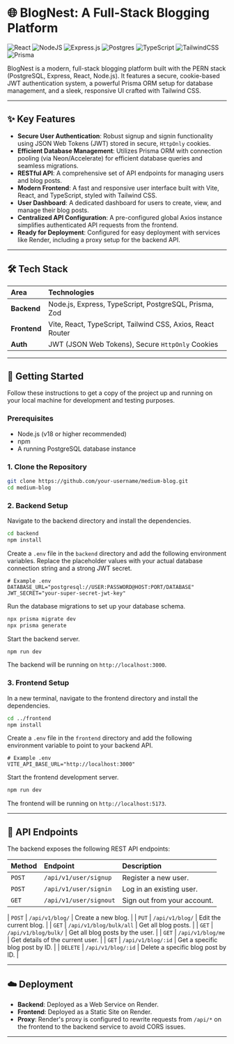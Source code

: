 # 🌐 BlogNest: A Full-Stack Blogging Platform

![React](https://img.shields.io/badge/react-%2320232a.svg?style=for-the-badge&logo=react&logoColor=%2361DAFB)
![NodeJS](https://img.shields.io/badge/node.js-339933?style=for-the-badge&logo=nodedotjs&logoColor=white)
![Express.js](https://img.shields.io/badge/express.js-%23404d59.svg?style=for-the-badge&logo=express&logoColor=%2361DAFB)
![Postgres](https://img.shields.io/badge/postgres-%23316192.svg?style=for-the-badge&logo=postgresql&logoColor=white)
![TypeScript](https://img.shields.io/badge/typescript-%23007ACC.svg?style=for-the-badge&logo=typescript&logoColor=white)
![TailwindCSS](https://img.shields.io/badge/tailwindcss-%2338B2AC.svg?style=for-the-badge&logo=tailwind-css&logoColor=white)
![Prisma](https://img.shields.io/badge/Prisma-3982CE?style=for-the-badge&logo=Prisma&logoColor=white)

BlogNest is a modern, full-stack blogging platform built with the PERN stack (PostgreSQL, Express, React, Node.js). It features a secure, cookie-based JWT authentication system, a powerful Prisma ORM setup for database management, and a sleek, responsive UI crafted with Tailwind CSS.

---

## ✨ Key Features

- **Secure User Authentication**: Robust signup and signin functionality using JSON Web Tokens (JWT) stored in secure, `HttpOnly` cookies.
- **Efficient Database Management**: Utilizes Prisma ORM with connection pooling (via Neon/Accelerate) for efficient database queries and seamless migrations.
- **RESTful API**: A comprehensive set of API endpoints for managing users and blog posts.
- **Modern Frontend**: A fast and responsive user interface built with Vite, React, and TypeScript, styled with Tailwind CSS.
- **User Dashboard**: A dedicated dashboard for users to create, view, and manage their blog posts.
- **Centralized API Configuration**: A pre-configured global Axios instance simplifies authenticated API requests from the frontend.
- **Ready for Deployment**: Configured for easy deployment with services like Render, including a proxy setup for the backend API.

---

## 🛠️ Tech Stack

| Area      | Technologies                                       |
| :-------- | :------------------------------------------------- |
| **Backend** | Node.js, Express, TypeScript, PostgreSQL, Prisma, Zod |
| **Frontend**| Vite, React, TypeScript, Tailwind CSS, Axios, React Router |
| **Auth**    | JWT (JSON Web Tokens), Secure `HttpOnly` Cookies   |

---

## 🚀 Getting Started

Follow these instructions to get a copy of the project up and running on your local machine for development and testing purposes.

### Prerequisites

- Node.js (v18 or higher recommended)
- npm
- A running PostgreSQL database instance

### 1. Clone the Repository

```bash
git clone https://github.com/your-username/medium-blog.git
cd medium-blog
```

### 2. Backend Setup

Navigate to the backend directory and install the dependencies.

```bash
cd backend
npm install
```

Create a `.env` file in the `backend` directory and add the following environment variables. Replace the placeholder values with your actual database connection string and a strong JWT secret.

```env
# Example .env
DATABASE_URL="postgresql://USER:PASSWORD@HOST:PORT/DATABASE"
JWT_SECRET="your-super-secret-jwt-key"
```

Run the database migrations to set up your database schema.

```bash
npx prisma migrate dev
npx prisma generate
```

Start the backend server.

```bash
npm run dev
```
The backend will be running on `http://localhost:3000`.

### 3. Frontend Setup

In a new terminal, navigate to the frontend directory and install the dependencies.

```bash
cd ../frontend
npm install
```

Create a `.env` file in the `frontend` directory and add the following environment variable to point to your backend API.

```env
# Example .env
VITE_API_BASE_URL="http://localhost:3000"
```

Start the frontend development server.

```bash
npm run dev
```
The frontend will be running on `http://localhost:5173`.

---

## 📝 API Endpoints

The backend exposes the following REST API endpoints:

| Method | Endpoint              | Description                     |
| :----- | :-------------------- | :------------------------------ |
| `POST` | `/api/v1/user/signup` | Register a new user.            |
| `POST` | `/api/v1/user/signin` | Log in an existing user.        |
| `GET`  | `/api/v1/user/signout`| Sign out from your account.        |

| `POST` | `/api/v1/blog/`       | Create a new blog. |
| `PUT`  | `/api/v1/blog/`       | Edit the current blog. |
| `GET`  | `/api/v1/blog/bulk/all`    | Get all blog posts.             |
| `GET`  | `/api/v1/blog/bulk/`    | Get all blog posts by the user.             |
| `GET`  | `/api/v1/blog/me`     | Get details of the current user. |
| `GET`  | `/api/v1/blog/:id`    | Get a specific blog post by ID. |
| `DELETE`  | `/api/v1/blog/:id`    | Delete a specific blog post by ID. |

---

## ☁️ Deployment

- **Backend**: Deployed as a Web Service on Render.
- **Frontend**: Deployed as a Static Site on Render.
- **Proxy**: Render's proxy is configured to rewrite requests from `/api/*` on the frontend to the backend service to avoid CORS issues.

---
